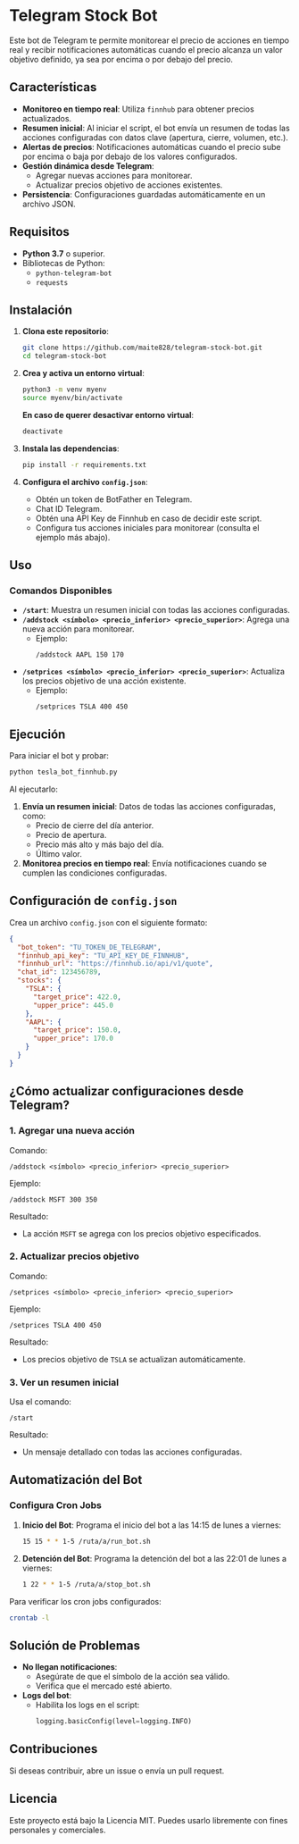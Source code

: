 
# Telegram Stock Bot

Este bot de Telegram te permite monitorear el precio de acciones en tiempo real y recibir notificaciones automáticas cuando el precio alcanza un valor objetivo definido, ya sea por encima o por debajo del precio.

## Características

- **Monitoreo en tiempo real**: Utiliza `finnhub` para obtener precios actualizados.
- **Resumen inicial**: Al iniciar el script, el bot envía un resumen de todas las acciones configuradas con datos clave (apertura, cierre, volumen, etc.).
- **Alertas de precios**: Notificaciones automáticas cuando el precio sube por encima o baja por debajo de los valores configurados.
- **Gestión dinámica desde Telegram**:
  - Agregar nuevas acciones para monitorear.
  - Actualizar precios objetivo de acciones existentes.
- **Persistencia**: Configuraciones guardadas automáticamente en un archivo JSON.

## Requisitos

- **Python 3.7** o superior.
- Bibliotecas de Python:
  - `python-telegram-bot`
  - `requests`

## Instalación

1. **Clona este repositorio**:
   ```bash
   git clone https://github.com/maite828/telegram-stock-bot.git
   cd telegram-stock-bot
   ```

2. **Crea y activa un entorno virtual**:
   ```bash
   python3 -m venv myenv
   source myenv/bin/activate
   ```
   **En caso de querer desactivar entorno virtual**:
   ```bash
   deactivate
   ```

3. **Instala las dependencias**:
   ```bash
   pip install -r requirements.txt
   ```

4. **Configura el archivo `config.json`**:
   - Obtén un token de BotFather en Telegram.
   - Chat ID Telegram. 
   - Obtén una API Key de Finnhub en caso de decidir este script. 
   - Configura tus acciones iniciales para monitorear (consulta el ejemplo más abajo).

## Uso

### Comandos Disponibles

- **`/start`**: Muestra un resumen inicial con todas las acciones configuradas.
- **`/addstock <símbolo> <precio_inferior> <precio_superior>`**: Agrega una nueva acción para monitorear.
  - Ejemplo:
    ```plaintext
    /addstock AAPL 150 170
    ```
- **`/setprices <símbolo> <precio_inferior> <precio_superior>`**: Actualiza los precios objetivo de una acción existente.
  - Ejemplo:
    ```plaintext
    /setprices TSLA 400 450
    ```

## Ejecución

Para iniciar el bot y probar:
```bash
python tesla_bot_finnhub.py
```

Al ejecutarlo:
1. **Envía un resumen inicial**: Datos de todas las acciones configuradas, como:
   - Precio de cierre del día anterior.
   - Precio de apertura.
   - Precio más alto y más bajo del día.
   - Último valor.
2. **Monitorea precios en tiempo real**: Envía notificaciones cuando se cumplen las condiciones configuradas.

## Configuración de `config.json`

Crea un archivo `config.json` con el siguiente formato:

```json
{
  "bot_token": "TU_TOKEN_DE_TELEGRAM",
  "finnhub_api_key": "TU_API_KEY_DE_FINNHUB",
  "finnhub_url": "https://finnhub.io/api/v1/quote",
  "chat_id": 123456789,
  "stocks": {
    "TSLA": {
      "target_price": 422.0,
      "upper_price": 445.0
    },
    "AAPL": {
      "target_price": 150.0,
      "upper_price": 170.0
    }
  }
}
```

## ¿Cómo actualizar configuraciones desde Telegram?

### 1. **Agregar una nueva acción**
Comando:
```plaintext
/addstock <símbolo> <precio_inferior> <precio_superior>
```
Ejemplo:
```plaintext
/addstock MSFT 300 350
```
Resultado:
- La acción `MSFT` se agrega con los precios objetivo especificados.

### 2. **Actualizar precios objetivo**
Comando:
```plaintext
/setprices <símbolo> <precio_inferior> <precio_superior>
```
Ejemplo:
```plaintext
/setprices TSLA 400 450
```
Resultado:
- Los precios objetivo de `TSLA` se actualizan automáticamente.

### 3. **Ver un resumen inicial**
Usa el comando:
```plaintext
/start
```
Resultado:
- Un mensaje detallado con todas las acciones configuradas.

## Automatización del Bot

### Configura Cron Jobs
1. **Inicio del Bot**:
   Programa el inicio del bot a las 14:15 de lunes a viernes:
   ```bash
   15 15 * * 1-5 /ruta/a/run_bot.sh
   ```

2. **Detención del Bot**:
   Programa la detención del bot a las 22:01 de lunes a viernes:
   ```bash
   1 22 * * 1-5 /ruta/a/stop_bot.sh
   ```

Para verificar los cron jobs configurados:
```bash
crontab -l
```

## Solución de Problemas

- **No llegan notificaciones**:
  - Asegúrate de que el símbolo de la acción sea válido.
  - Verifica que el mercado esté abierto.
- **Logs del bot**:
  - Habilita los logs en el script:
    ```python
    logging.basicConfig(level=logging.INFO)
    ```

## Contribuciones

Si deseas contribuir, abre un issue o envía un pull request.

## Licencia

Este proyecto está bajo la Licencia MIT. Puedes usarlo libremente con fines personales y comerciales.

